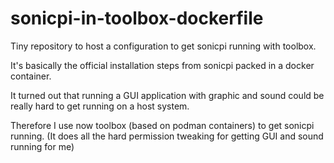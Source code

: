 # sonicpi-in-toolbox-dockerfile
Tiny repository to host a configuration to get sonicpi running with toolbox.

It's basically the official installation steps from sonicpi packed in a docker container.

It turned out that running a GUI application with graphic and sound could be really hard to get running on a host system.

Therefore I use now toolbox (based on podman containers) to get sonicpi running.
(It does all the hard permission tweaking for getting GUI and sound running for me)
